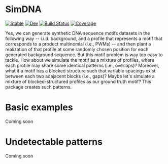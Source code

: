 # SimDNA

[![Stable](https://img.shields.io/badge/docs-stable-blue.svg)](https://kchu25.github.io/SimDNA.jl/stable/)
[![Dev](https://img.shields.io/badge/docs-dev-blue.svg)](https://kchu25.github.io/SimDNA.jl/dev/)
[![Build Status](https://github.com/kchu25/SimDNA.jl/actions/workflows/CI.yml/badge.svg?branch=main)](https://github.com/kchu25/SimDNA.jl/actions/workflows/CI.yml?query=branch%3Amain)
[![Coverage](https://codecov.io/gh/kchu25/SimDNA.jl/branch/main/graph/badge.svg)](https://codecov.io/gh/kchu25/SimDNA.jl)


Yes, we can generate synthetic DNA sequence motifs datasets in the following way -- i.i.d. background, and a profile that represents a motif that corresponds to a product multinomial (i.e., PWMs) -- and then plant a realization of that profile at some randomly chosen position for each generated background sequence. But this motif problem is way too easy to tackle. How about we simulate the motif as a mixture of profiles, where each profile may share some identical patterns (i.e., overlaps)? Moreover, what if a motif has a blocked structure such that variable spacings exist between each two adajacent blocks (i.e., gaps)? Maybe let's simulate a mixture of blocked-structured profiles as our ground truth motif? This package creates such patterns.

# Basic examples

Coming soon

# Undetectable patterns 

Coming soon